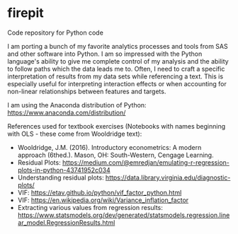 # firepit
Code repository for Python code

I am porting a bunch of my favorite analytics processes and tools from SAS and other software into Python. I am so impressed with the Python language's ability to give me complete control of my analysis and the ability to follow paths which the data leads me to. Often, I need to craft a specific interpretation of results from my data sets while referencing a text. This is especially useful for interpreting interaction effects or when accounting for non-linear relationships between features and targets. 

I am using the Anaconda distribution of Python: https://www.anaconda.com/distribution/

References used for textbook exercises (Notebooks with names beginning with OLS - these come from Wooldridge text):
- Wooldridge, J.M. (2016). Introductory econometrics: A modern approach (6thed.). Mason, OH: South-Western, Cengage Learning.
- Residual Plots: https://medium.com/@emredjan/emulating-r-regression-plots-in-python-43741952c034
- Understanding residual plots: https://data.library.virginia.edu/diagnostic-plots/
- VIF: https://etav.github.io/python/vif_factor_python.html
- VIF: https://en.wikipedia.org/wiki/Variance_inflation_factor
- Extracting various values from regression results: https://www.statsmodels.org/dev/generated/statsmodels.regression.linear_model.RegressionResults.html


